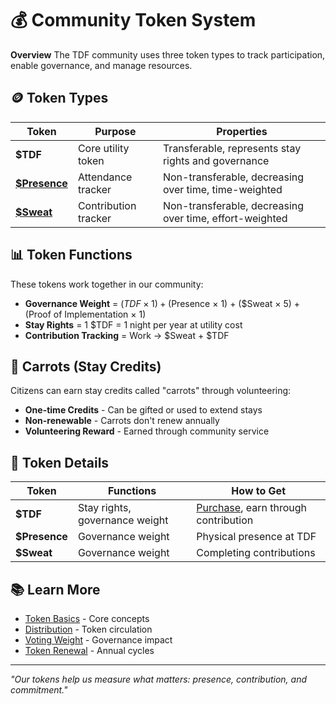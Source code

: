 # 💰 Community Token System

**Overview** The TDF community uses three token types to track participation, enable governance, and manage resources.

## 🪙 Token Types

| Token | Purpose | Properties |
|-------|---------|------------|
| **$TDF** | Core utility token | Transferable, represents stay rights and governance |
| **[$Presence](./\$presence.md)** | Attendance tracker | Non-transferable, decreasing over time, time-weighted |
| **[$Sweat](./\$sweat.md)** | Contribution tracker | Non-transferable, decreasing over time, effort-weighted |

## 📊 Token Functions

These tokens work together in our community:

- **Governance Weight** = ($TDF × 1) + ($Presence × 1) + ($Sweat × 5) + (Proof of Implementation × 1)
- **Stay Rights** = 1 $TDF = 1 night per year at utility cost
- **Contribution Tracking** = Work → $Sweat + $TDF

## 🥕 Carrots (Stay Credits)

Citizens can earn stay credits called "carrots" through volunteering:
- **One-time Credits** - Can be gifted or used to extend stays
- **Non-renewable** - Carrots don't renew annually
- **Volunteering Reward** - Earned through community service

## 🔗 Token Details

| Token | Functions | How to Get |
|-------|-----------|------------|
| **$TDF** | Stay rights, governance weight | [Purchase](distribution.md), earn through contribution |
| **$Presence** | Governance weight | Physical presence at TDF |
| **$Sweat** | Governance weight | Completing contributions |

## 📚 Learn More

- [Token Basics](token_basics.md) - Core concepts
- [Distribution](distribution.md) - Token circulation
- [Voting Weight](voting_weight.md) - Governance impact
- [Token Renewal](token_renewal.md) - Annual cycles

---

*"Our tokens help us measure what matters: presence, contribution, and commitment."*
